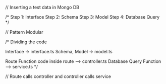  // Inserting a test data in Mongo DB

/*
    Step 1: Interface
    Step 2: Schema
    Step 3: Model
    Step 4: Database Query
*/


// Pattern Modular

/*
Dividing the code

Interface -> interface.ts
Schema, Model -> model.ts

Route
Function code inside route --> controller.ts
Database Query Function --> service.ts
*/



// Route calls controller and controller calls service